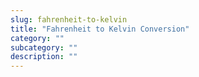 ```yaml
---
slug: fahrenheit-to-kelvin
title: "Fahrenheit to Kelvin Conversion"
category: ""
subcategory: ""
description: ""
---
```


